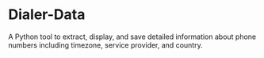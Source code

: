 # Dialer-Data
A Python tool to extract, display, and save detailed information about phone numbers including timezone, service provider, and country.
